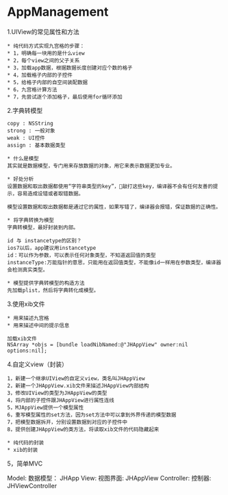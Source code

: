# AppManagement

1.UIView的常见属性和方法

	* 纯代码方式实现九宫格的步骤：
	* 1，明确每一块用的是什么view
	* 2，每个view之间的父子关系
	* 3，加载app数据，根据数据长度创建对应个数的格子
	* 4，加载格子内部的子控件
	* 5，给格子内部的自空间装配数据
	* 6，九宫格计算方法
	* 7，先尝试逐个添加格子，最后使用for循环添加

2.字典转模型

	copy : NSString 
	strong : 一般对象
	weak : UI控件
	assign : 基本数据类型

	* 什么是模型
	其实就是数据模型，专门用来存放数据的对象，用它来表示数据更加专业。
	
	* 好处分析
	设置数据和取出数据都使用“字符串类型的key”，👋敲打这些key，编译器不会有任何友善的提示，容易造成设错或者取错数据。
	
	模型设置数据和取出数据都是通过它的属性，如果写错了，编译器会报错，保证数据的正确性。
	
	* 将字典转换为模型
	字典转模型，最好封装到内部。
	
	id 与 instancetype的区别？
	ios7以后，app建议用instancetype
	id：可以作为参数，可以表示任何对象类型，不知道返回值的类型
	instanceType:万能指针的意思，只能用在返回值类型，不能像id一样用在参数类型，编译器会检测真实类型。
	
	* 模型提供字典转模型的构造方法
	先加载plist，然后将字典转化成模型。

3.使用xib文件

	* 用来描述九宫格
	* 用来描述中间的提示信息
	
	加载xib文件
	NSArray *objs = [bundle loadNibNamed:@"JHAppView" owner:nil options:nil];
	
	
	
	

4.自定义view（封装）

	1，新建一个继承UIView的自定义view，类名叫JHAppView
	2，新建一个JHAppView.xib文件来描述JHAppView内部结构
	3，修改UIView的类型为JHAppView的类型
	4，将内部的子控件跟JHAppView进行属性连线
	5，MJAppView提供一个模型属性
	6，重写模型属性的set方法，因为set方法中可以拿到外界传递的模型数据
	7，把模型数据拆开，分别设置数据到对应的子控件中
	8，提供创建JHAppView的类方法，将读取xib文件的代码隐藏起来
	
	* 纯代码的封装
	* xib的封装

5，简单MVC

Model:				数据模型：			JHApp
View:				视图界面:				JHAppView
Controller:			控制器:				JHViewController


